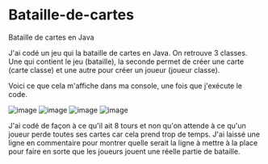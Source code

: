 # Bataille-de-cartes
Bataille de cartes en Java

J'ai codé un jeu qui la bataille de cartes en Java. On retrouve 3 classes. Une qui contient le jeu (bataille), la seconde permet de créer une carte (carte classe) et une autre pour créer un joueur (joueur classe). 

Voici ce que cela m'affiche dans ma console, une fois que j'exécute le code. 

![image](https://user-images.githubusercontent.com/90463820/137025183-e3d5b2f6-95a8-476d-9364-9bf3586b88b2.png)
![image](https://user-images.githubusercontent.com/90463820/137025178-89910725-ac5a-42cb-87af-c92d220e8a1d.png)
![image](https://user-images.githubusercontent.com/90463820/137025162-e41ca536-e409-4b4e-afc9-886e4483dfd0.png)
![image](https://user-images.githubusercontent.com/90463820/137025142-ad3cc18b-bebb-4e2c-940a-257ef58c0fc2.png)


J'ai codé de façon à ce qu'il ait 8 tours et non qu'on attende à ce qu'un joueur perde toutes ses cartes car cela prend trop de temps. 
J'ai laissé une ligne en commentaire pour montrer quelle serait la ligne à mettre à la place pour faire en sorte que les joueurs jouent une réelle partie de bataille. 




